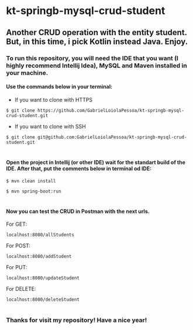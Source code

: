 # kt-springb-mysql-crud-student

## Another CRUD operation with the entity student. But, in this time, i pick Kotlin instead Java. Enjoy.

### To run this repository, you will need the IDE that you want (I highly recommend Intellij Idea), MySQL and Maven installed in your machine.

#### Use the commands below in your terminal:

* If you want to clone with HTTPS
```
$ git clone https://github.com/GabrielLoiolaPessoa/kt-springb-mysql-crud-student.git
```
* If you want to clone with SSH

```
$ git clone git@github.com:GabrielLoiolaPessoa/kt-springb-mysql-crud-student.git
```
#

#### Open the project in Intellij (or other IDE) wait for the standart build of the IDE. After that, put the comments below in terminal od IDE:



```
$ mvn clean install
```

```
$ mvn spring-boot:run
```
#

#### Now you can test the CRUD in Postman with the next urls.

For GET:
```
localhost:8080/allStudents
```
For POST:
```
localhost:8080/addStudent
```
For PUT:
```
localhost:8080/updateStudent
```
For DELETE: 
```
localhost:8080/deleteStudent
```
#

### Thanks for visit my repository! Have a nice year!
